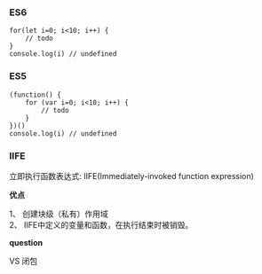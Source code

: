 ### ES6 

```
for(let i=0; i<10; i++) {
    // todo
}
console.log(i) // undefined
```

### ES5

```
(function() {
    for (var i=0; i<10; i++) {
        // todo
    }
})()
console.log(i) // undefined
```

### IIFE

立即执行函数表达式: IIFE(Immediately-invoked function expression)

**优点**

1、 创建块级（私有）作用域  
2、 IIFE中定义的变量和函数，在执行结束时被销毁。

**question**

VS 闭包